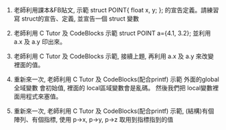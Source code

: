 1. 老師利用課本&FB貼文, 示範 struct POINT{ float x, y; }; 的宣告定義。請練習寫 struct的宣告、定義, 並宣告一個 struct 變數

2. 老師利用 C Tutor 及 CodeBlocks 示範 struct POINT a={4.1, 3.2}; 並利用 a.x 及 a.y 印出來。

3. 老師利用 C Tutor 及 CodeBlocks 示範, 接續上題, 再利用 a.x 及 a.y 來改變裡面的值。

4. 重新來一次, 老師利用 C Tutor 及 CodeBlocks(配合printf) 示範 外面的global全域變數 會初始值, 裡面的 local區域變數會是亂碼。 然後我們把 local變數裡面用程式來塞值。

5. 重新來一次, 老師利用 C Tutor 及 CodeBlocks(配合printf) 示範, (結構)有個陣列、有個指標, 使用 p->x, p->y, p->z 取用到指標指到的值

